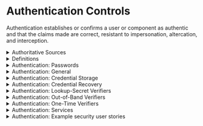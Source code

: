 # Authentication Controls

Authentication establishes or confirms a user or component as authentic and that the claims made are correct, resistant to impersonation, 
altercation, and interception.

<details>
  <summary>
    Authoritative Sources 
  </summary>
  
* [OWASP Authentication Cheat Sheet](https://cheatsheetseries.owasp.org/cheatsheets/Authentication_Cheat_Sheet.html)
* [NIST approved hash functions](https://csrc.nist.gov/projects/hash-functions)
* [NIST Random Number Generation](https://csrc.nist.gov/publications/detail/sp/800-90a/rev-1/final)
</details>

<details>
  <summary>
    Definitions 
  </summary>
  
* **Memorized secrets** include passwords, PINs, patterns, image selections and passphrases. 
* **One-time password (OTP)**: a secret used once to login, e.g. a code sent by SMS.
* **Something you know**: a memorized secret required to authenticate.
* **Something you have**: something you can hold, e.g. housekey, ATM card, Yubikey.
* **Something you are**: a biometric unique to a person, e.g. DNA, fingerprint, retina, voice, etc.
* **Single factor**: Something required for authentication. Usually a passphrase or PIN.
* **Second factor**: Something additional to a single factor required to authenticate.
* **Multi-factor authentication (MFA)** Required use of more than one factor to authenticate. Examples include a PIN and key card,
or passphrase and fingerprint. _Note:_ a password combined with a secret question does _not_ constitute MFA, since both are "things you know."
</details>

<details>
  <summary>
    Authentication: Passwords
  </summary>
  
* Require user-entered passwords to have the following qualities:
  * Be at least 12 characters, allowing for longer (e.g. up to 64).
  * Allow special characters, e.g.:
    * Spaces (without truncation)
    * The full Unicode set, including e.g. emoji and Kanji
    * Do not limit the number of special characters permitted.
* Require system-generated initial passwords to have the following qualities:
  * Be securely randomly generated.
  * Be at least 6 characters.
  * Expire after a specified time.
  * Not allowed to become permanent.
* Allow users to change their password.
  * Force entry of current and new passwords for change.
* Force user to choose a different password if it is a well-known breached password.
* Display the user's password strength during creation.
* Avoid forcing password rotation.
* Allow pasting of passwords, secure browser storage, and password manager autotype functionality.
* Mask password entry.
  * Allow user to temporarily unmask their password as entered or display most recently typed character.
</details>

<details>
  <summary>
    Authentication: General
  </summary>
  
* Give no indication whether a username or password is valid.
* Use anti-automation controls, e.g.:
  * Block most common breached password guessing
  * Rate limits on attempts
  * Increase delays between allowed attempts
  * Restrict IP address ranges
  * CAPTCHAs
  * Protect against logins across multiple accounts from same IP
* Use weak authenticators (e.g. SMS or email) only for secondary authentication or to approve transactions.
* Send authentication detail changes to user's verified contact method, including:
  * Incorrect login attempt (only first time in a period, to avoid spamming users)
  * Password or other detail changes
  * Address or email/phone changes
  * Logins from new devices and IP addresses
* Prefer push notifications to email/SMS.
* Do not send sensitive information in notifications.
* Use controls against phishing attacks, e.g.:
  * Multi-factor authentication
  * Client-side certificates
* Use mutually-authenticated encryption between a credential service provider (CSP) and authentication verifier if distinct systems.
* Protect against replay attacks by enforcing use of OTPs, cryptographic authenticators, or lookup codes.
* Disable or remove shared or default accounts.
</details>

<details>
  <summary>
    Authentication: Credential Storage
  </summary>
  
* Never store credentials in the clear.
* Store salted and hashed version of password.
* Use a currently approved hash algorithm for passwords (ref. NIST)
* Use a salt at least 32 bits long, unique to each credential, chosen arbitrarily to prevent salt collisions.
* If using PBKDF2, use at least 100,000 iterations for the hash.
* If using bcrypt, use as large a work factor as the server performance allows (at least 13).
* Perform an additional iteration of salting, using a secret value known only to the verifier component. Store the secret salt separate from the password hashes.
* Do not store secrets in source code or code repositories.
</details>

<details>
  <summary>
    Authentication: Credential Recovery
  </summary>
  
* Never send the following to recover a login:
  * An initial or recovery secret in cleartext
  * Secret questions or password hints
  * The current password
* Use a secure recovery mechanism, e.g. soft token or mobile push.
* If OTP or MFA factors are lost, require evidence of identity proofing at the same level as during enrollment.
</details>

<details>
  <summary>
    Authentication: Lookup-Secret Verifiers
  </summary>
  
* Verifiers are OTPs, and must be discarded after use.
* Allow lookup secrets to be used only once.
* Use unpredictable values.
* Verify that lookup secrets have sufficient randomness (at least 112 bits of entropy) or are salted with a unique and random 32-bit salt and hashed with an approved one-way hash.
</details>

<details>
  <summary>
    Authentication: Out-of-Band Verifiers
  </summary>
  
  These are usually codes sent via another route than the standard authentication method, e.g. temporary code sent to a known email to verify the user that they then enter along with their login.
  
* Use strong methods like mobile push, secure email, or another secure method for sending authentication codes.
* Avoid SMS or PSTN; these are insecure and unencrypted.
* Expire verifiers after a short time.
* Expire verifiers after one use.
* Secure the channel between the authenticator and verifier.
* Ensure the verifier keeps only a hashed version on the authentication code.
* Generate authentication codes using a secure random number generator, using at least 20 bits of entropy (e.g. a six digit number).
</details>

<details>
  <summary>
    Authentication: One-Time Verifiers
  </summary>

  These are typically codes that appear in a soft or hard token and change every minute. The user must enter the current code during login.
  
* Change OTPs after a short time; typically one minute.
* Protect symmetric keys used to verify OTPs, by using a hardware security module or secure operating system-based key storage.
* Use approved cryptographic algorithms in OTP generation, seeding, and verification.
* Allow a time-based OTP to be used only once within the validity period.
* Alert user and log attempts to use a OTP more than once.
* Enable revocation for physical OTP generators in case of loss. Close sessions for revoked devices immediately.
* Use biometric authenticators only in conjunction with other factors.
</details>

<details>
  <summary>
    Authentication: Services
  </summary>
  
* Ensure integration secrets do not rely on static passwords.
* Do not use the credentials of default accounts.
</details>

<details>
  <summary>
    Authentication: Example security user stories
  </summary>
  
* As a user, I want the application to have strong password policies in place for my account.
* As a user, I want to change my password and be forced to enter my old one first.
* As a user, I want the application to allow passwords longer than 64 characters so I can use phrases.
* As a user, I want to use multi-factor authentication.
* As a user, I do not want the application to perform mutli-factor over text messages (SMS).
* As a user, I want to use my own token generator for multi-factor authentication.
* As a user, I want the application to store my password hashed and salted to the current security standards and practices.
* As a user, I want the application to follow password management, resets, storage, and utilization best practices.
</details>
